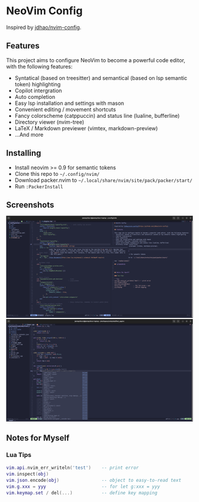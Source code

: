 # NeoVim Config

Inspired by [jdhao/nvim-config](https://github.com/jdhao/nvim-config).

## Features

This project aims to configure NeoVim to become a powerful code editor, with the following features:
- Syntatical (based on treesitter) and semantical (based on lsp semantic token) highlighting
- Copilot intergration
- Auto completion
- Easy lsp installation and settings with mason
- Convenient editing / movement shortcuts
- Fancy colorscheme (catppuccin) and status line (lualine, bufferline)
- Directory viewer (nvim-tree)
- LaTeX / Markdown previewer (vimtex, markdown-preview)
- ...And more

## Installing

- Install neovim >= 0.9 for semantic tokens
- Clone this repo to `~/.config/nvim/`
- Download packer.nvim to `~/.local/share/nvim/site/pack/packer/start/`
- Run `:PackerInstall`

## Screenshots

![screenshot 1](screenshots/1.png)
![screenshot 2](screenshots/2.png)


## Notes for Myself

### Lua Tips

```lua
vim.api.nvim_err_writeln('test')    -- print error
vim.inspect(obj)
vim.json.encode(obj)                -- object to easy-to-read text
vim.g.xxx = yyy                     -- for let g:xxx = yyy
vim.keymap.set / del(...)           -- define key mapping
```
